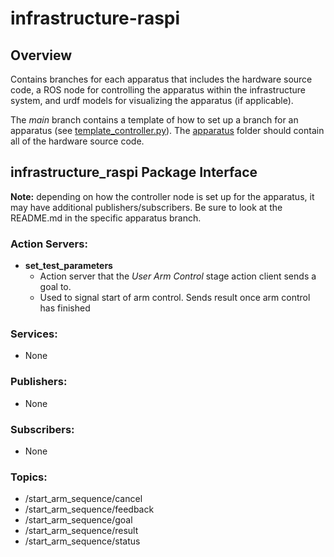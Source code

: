 # infrastructure-raspi
## Overview
Contains branches for each apparatus that includes the hardware source code, a ROS node for controlling the apparatus within the infrastructure system, and urdf models for visualizing the apparatus (if applicable). 

The _main_ branch contains a template of how to set up a branch for an apparatus (see [template_controller.py](https://github.com/OSUrobotics/infrastructure-raspi/blob/main/infrastructure_raspi/src/template_controller.py)). The [apparatus](https://github.com/OSUrobotics/infrastructure-raspi/tree/main/infrastructure_raspi/src/apparatus) folder should contain all of the hardware source code.

## infrastructure_raspi Package Interface

__Note:__ depending on how the controller node is set up for the apparatus, it may have additional publishers/subscribers. Be sure to look at the README.md in the specific apparatus branch.

### Action Servers:
- __set_test_parameters__
  - Action server that the _User Arm Control_ stage action client sends a goal to.
  - Used to signal start of arm control. Sends result once arm control has finished
### Services:
- None
### Publishers:
- None
### Subscribers:
- None
### Topics:
- /start_arm_sequence/cancel
- /start_arm_sequence/feedback
- /start_arm_sequence/goal
- /start_arm_sequence/result
- /start_arm_sequence/status

